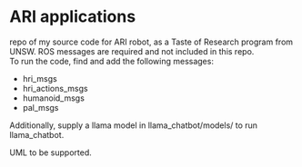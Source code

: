 # ARI applications
repo of my source code for ARI robot, as a Taste of Research program from UNSW. ROS messages are required and not included in this repo.  
To run the code, find and add the following messages:
* hri_msgs
* hri_actions_msgs
* humanoid_msgs
* pal_msgs  


Additionally, supply a llama model in llama_chatbot/models/ to run llama_chatbot.  
  
  UML to be supported.